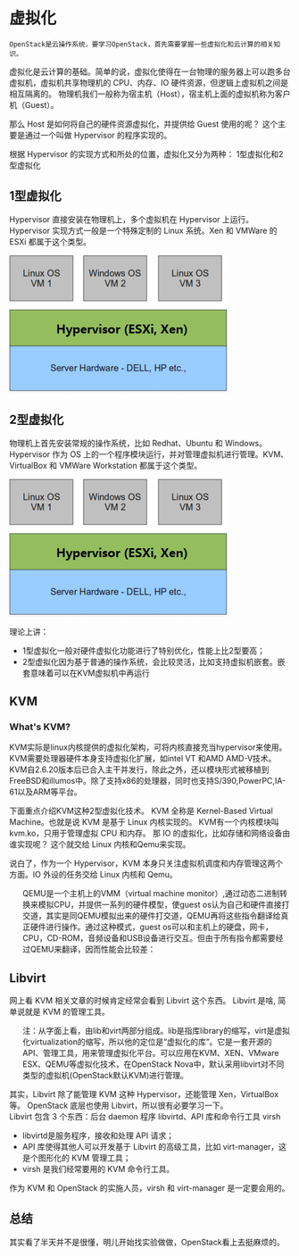 # 虚拟化
    OpenStack是云操作系统，要学习OpenStack，首先需要掌握一些虚拟化和云计算的相关知识。

虚拟化是云计算的基础。简单的说，虚拟化使得在一台物理的服务器上可以跑多台虚拟机，虚拟机共享物理机的 CPU、内存、IO 硬件资源，但逻辑上虚拟机之间是相互隔离的。  物理机我们一般称为宿主机（Host），宿主机上面的虚拟机称为客户机（Guest）。

那么 Host 是如何将自己的硬件资源虚拟化，并提供给 Guest 使用的呢？ 
这个主要是通过一个叫做 Hypervisor 的程序实现的。

根据 Hypervisor 的实现方式和所处的位置，虚拟化又分为两种： 
1型虚拟化和2型虚拟化 
## 1型虚拟化

Hypervisor 直接安装在物理机上，多个虚拟机在 Hypervisor 上运行。Hypervisor 实现方式一般是一个特殊定制的 Linux 系统。Xen 和 VMWare 的 ESXi 都属于这个类型。 

![Image text](https://raw.githubusercontent.com/inspurcloudgroup/rd2/master/%E8%AE%B8%E8%88%92%E5%AE%87/img/1.PNG)
## 2型虚拟化

物理机上首先安装常规的操作系统，比如 Redhat、Ubuntu 和 Windows。Hypervisor 作为 OS 上的一个程序模块运行，并对管理虚拟机进行管理。KVM、VirtualBox 和 VMWare Workstation 都属于这个类型。   

![Image text](https://raw.githubusercontent.com/inspurcloudgroup/rd2/master/%E8%AE%B8%E8%88%92%E5%AE%87/img/1.PNG)  

理论上讲：   
<ul>
<li>1型虚拟化一般对硬件虚拟化功能进行了特别优化，性能上比2型要高； </li>

<li>2型虚拟化因为基于普通的操作系统，会比较灵活，比如支持虚拟机嵌套。嵌套意味着可以在KVM虚拟机中再运行</li>
</ul>  

## KVM
### What's KVM?
KVM实际是linux内核提供的虚拟化架构，可将内核直接充当hypervisor来使用。KVM需要处理器硬件本身支持虚拟化扩展，如intel VT 和AMD AMD-V技术。KVM自2.6.20版本后已合入主干并发行，除此之外，还以模块形式被移植到FreeBSD和illumos中。除了支持x86的处理器，同时也支持S/390,PowerPC,IA-61以及ARM等平台。  

下面重点介绍KVM这种2型虚拟化技术。 
KVM 全称是 Kernel-Based Virtual Machine。也就是说 KVM 是基于 Linux 内核实现的。 
KVM有一个内核模块叫 kvm.ko，只用于管理虚拟 CPU 和内存。  那 IO 的虚拟化，比如存储和网络设备由谁实现呢？ 
这个就交给 Linux 内核和Qemu来实现。

说白了，作为一个 Hypervisor，KVM 本身只关注虚拟机调度和内存管理这两个方面。IO 外设的任务交给 Linux 内核和 Qemu。   

<ul>QEMU是一个主机上的VMM（virtual machine monitor）,通过动态二进制转换来模拟CPU，并提供一系列的硬件模型，使guest os认为自己和硬件直接打交道，其实是同QEMU模拟出来的硬件打交道，QEMU再将这些指令翻译给真正硬件进行操作。通过这种模式，guest os可以和主机上的硬盘，网卡，CPU，CD-ROM，音频设备和USB设备进行交互。但由于所有指令都需要经过QEMU来翻译，因而性能会比较差：  </ul>

## Libvirt

网上看 KVM 相关文章的时候肯定经常会看到 Libvirt 这个东西。
Libvirt 是啥,
简单说就是 KVM 的管理工具。  

<ul>注：从字面上看，由lib和virt两部分组成。lib是指库library的缩写，virt是虚拟化virtualization的缩写，所以他的定位是“虚拟化的库”。它是一套开源的API、管理工具，用来管理虚拟化平台。可以应用在KVM、XEN、VMware ESX、QEMU等虚拟化技术，在OpenStack Nova中，默认采用libvirt对不同类型的虚拟机(OpenStack默认KVM)进行管理。</ul>

其实，Libvirt 除了能管理 KVM 这种 Hypervisor，还能管理 Xen，VirtualBox 等。 
OpenStack 底层也使用 Libvirt，所以很有必要学习一下。   
Libvirt 包含 3 个东西：后台 daemon 程序 libvirtd、API 库和命令行工具 virsh 
<ul>
<li>libvirtd是服务程序，接收和处理 API 请求；</li>
<li>API 库使得其他人可以开发基于 Libvirt 的高级工具，比如 virt-manager，这是个图形化的 KVM 管理工具；</li>
<li>virsh 是我们经常要用的 KVM 命令行工具。</li>
</ul>
作为 KVM 和 OpenStack 的实施人员，virsh 和 virt-manager 是一定要会用的。 

## 总结
其实看了半天并不是很懂，明儿开始找实验做做，OpenStack看上去挺麻烦的。
